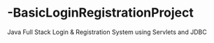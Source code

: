 # -BasicLoginRegistrationProject
Java Full Stack Login &amp; Registration System using Servlets and JDBC

